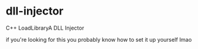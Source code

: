 # dll-injector
C++ LoadLibraryA DLL Injector

if you're looking for this you probably know how to set it up yourself lmao
